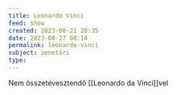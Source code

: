 ```yaml
---
title: Leonardo Vinci
feed: show
created: 2023-08-21 20:35
date: 2023-08-27 08:14
permalink: leonardo-vinci
subject: zenetöri
type: 
---
```


Nem összetévesztendő [[Leonardo da Vinci]]vel